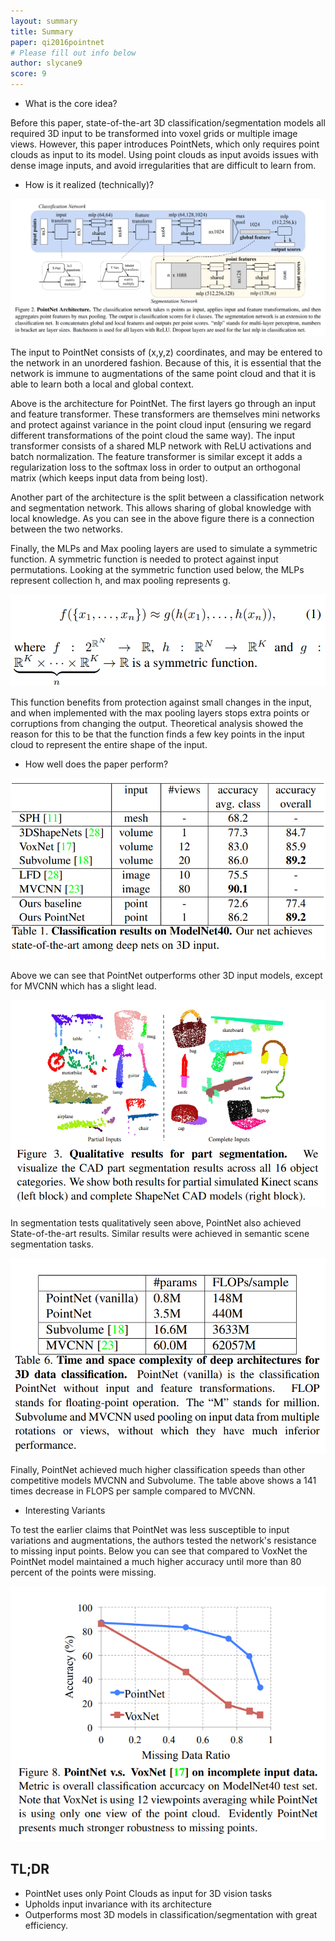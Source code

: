 ```yaml
---
layout: summary
title: Summary
paper: qi2016pointnet
# Please fill out info below
author: slycane9
score: 9
---
```

* What is the core idea?

Before this paper, state-of-the-art 3D classification/segmentation models all required 3D input to be transformed into voxel grids or multiple image views.  However, this paper introduces PointNets, which only requires point clouds as input to its model.  Using point clouds as input avoids issues with dense image inputs, and avoid irregularities that are difficult to learn from.

* How is it realized (technically)?

![arch](qi2016pointnet_1a.png)

The input to PointNet consists of (x,y,z) coordinates, and may be entered to the network in an unordered fashion.  Because of this, it is essential that the network is immune to augmentations of the same point cloud and that it is able to learn both a local and global context.

Above is the architecture for PointNet.  The first layers go through an input and feature transformer.  These transformers are themselves mini networks and protect against variance in the point cloud input (ensuring we regard different transformations of the point cloud the same way).  The input transformer consists of a shared MLP network with ReLU activations and batch normalization.  The feature transformer is similar except it adds a regularization loss to the softmax loss in order to output an orthogonal matrix (which keeps input data from being lost).


Another part of the architecture is the split between a classification network and segmentation network.  This allows sharing of global knowledge with local knowledge.  As you can see in the above figure there is a connection between the two networks.

Finally, the MLPs and Max pooling layers are used to simulate a symmetric function.  A symmetric function is needed to protect against input permutations.  Looking at the symmetric function used below, the MLPs represent collection h, and max pooling represents g.

![math](qi2016pointnet_1b.png)

This function benefits from protection against small changes in the input, and when implemented with the max pooling layers stops extra points or corruptions from changing the output.  Theoretical analysis showed the reason for this to be that the function finds a few key points in the input cloud to represent the entire shape of the input.

* How well does the paper perform?

![classification](qi2016pointnet_1c.png)

Above we can see that PointNet outperforms other 3D input models, except for MVCNN which has a slight lead.

![segment](qi2016pointnet_1e.png)

In segmentation tests qualitatively seen above, PointNet also achieved State-of-the-art results.  Similar results were achieved in semantic scene segmentation tasks.

![flops](qi2016pointnet_1d.png)

Finally, PointNet achieved much higher classification speeds than other competitive models MVCNN and Subvolume.  The table above shows a 141 times decrease in FLOPS per sample compared to MVCNN.

* Interesting Variants

To test the earlier claims that PointNet was less susceptible to input variations and augmentations, the authors tested the network's resistance to missing input points.  Below you can see that compared to VoxNet
the PointNet model maintained a much higher accuracy until more than 80 percent of the points were missing.


![missing](qi2016pointnet_1f.png)


## TL;DR
* PointNet uses only Point Clouds as input for 3D vision tasks
* Upholds input invariance with its architecture
* Outperforms most 3D models in classification/segmentation with great efficiency.
